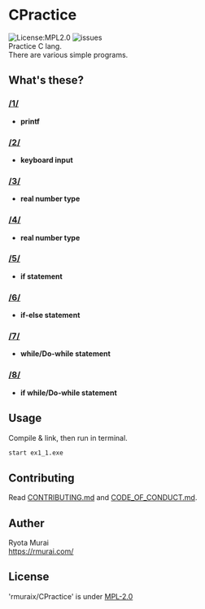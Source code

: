 # CPractice  
![License:MPL2.0](https://img.shields.io/github/license/rmuraix/CPractice)
![issues](https://img.shields.io/github/issues/rmuraix/CPractice)  
Practice C lang.  
There are various simple programs.  
## What's these?  
### [/1/](/1/)  
- **printf**  
### [/2/](/2/)  
- **keyboard input**  
### [/3/](/3/)  
- **real number type**
### [/4/](/4/)  
- **real number type**
### [/5/](/5/)  
- **if statement**
### [/6/](/6/)  
- **if-else statement**
### [/7/](/7/)  
- **while/Do-while statement**
### [/8/](/8/)  
- **if while/Do-while statement**
## Usage  
Compile & link, then run in terminal.
```bash
start ex1_1.exe
```
## Contributing  
Read [CONTRIBUTING.md](/CONTRIBUTING.md) and [CODE_OF_CONDUCT.md](/CODE_OF_CONDUCT.md).  
## Auther  
 Ryota Murai  
 https://rmurai.com/  
## License  
 'rmuraix/CPractice' is under [MPL-2.0](https://www.mozilla.org/en-US/MPL/2.0/)  
